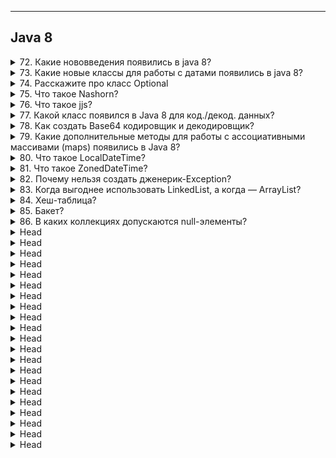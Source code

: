 
---
## Java 8



<details>
        <summary>72. Какие нововведения появились в java 8?</summary>

## Какие нововведения появились в `java 8`?

**🚀 Фундаментальные изменения:**   
* 1️⃣ **Лямбда-выражения** → упрощают работу с анонимными функциями
* 2️⃣ **Ссылки на методы** (`::`) → удобная передача существующих методов
* 3️⃣ **Функциональные интерфейсы** → `Predicate`, `Consumer`, `Supplier`, `Function`
* 4️⃣ `default`-**методы в интерфейсах** → возможность добавлять реализацию

**🛠 Работа с данными и коллекциями:**
* 5️⃣ **Stream API** → удобная обработка коллекций в функциональном стиле
* 6️⃣ **Новый API для работы с датами** → `java.time` вместо `java.util.Date`

**🔧 Дополнительные улучшения:**
* 7️⃣ **Движок Nashorn** → выполнение JavaScript в Java
* 8️⃣ **База64-кодировщик/декодировщик** → Base64
* 9️⃣ **Новые методы** в `Map` → `putIfAbsent()`, `computeIfAbsent()`, `getOrDefault()`
* 🔟 **Metaspace вместо PermGen** → улучшенное управление памятью

Java 8 — **ключевой релиз**, заложивший основу для современного Java-разработки. 🚀

```text
***** из методички *****
1. Полноценная поддержка лямбда-вражений
2. Ссылки на методы ::
3. Функциональные интерфейсы 
4. default методы в интефейсах 
5. Потоки для работы с коллекциями
6. Новое api для работы с датами 
7. Nashorn движок JavaScript, разрабатываемый полностью на Java компанией Oracle.
8. Кодировщик/декодировщик.
9. Новые методы для Map - PutIfAbsent(), СomputeIfAbsent()\СomputeIfPresent(), Remove(), GetOrDefault(), Merge()
10. Metaspace пришла на замену PermGen
```
---
</details>



<details>
        <summary>73. Какие новые классы для работы с датами появились в java 8?</summary>

## Какие новые классы для работы с датами появились в `java 8`?

🕒 Новые классы для работы с датами (Java 8)

**📅 Дата и время без часового пояса:**
* `LocalDate` → только **дата** (год, месяц, день)
* `LocalTime` → только **время** (часы, минуты, секунды)
* `LocalDateTime` → **дата** + **время**

**🌍 Дата и время с часовым поясом:**
* `ZonedDateTime` → учитывает **часовой пояс**

**⏳ Интервалы времени:**
* `Period` → разница между **датами** (_год, месяц, день_)
* `Duration` → разница между **моментами времени** (_часы, минуты, секунды_)

🔹 Новый API (java.time) заменил устаревший java.util.Date и Calendar, сделав работу с датами удобной и безопасной. 🚀

```text
***** из методички *****
LocalDate , LocalTime, LocalDateTime, ZonedDateTime, Period, Duration
```
---
</details>



<details>
        <summary>74. Расскажите про класс Optional</summary>

## Расскажите про класс `Optional`

`Optional<T>` — **контейнер** для значений, который помогает избежать NullPointerException.   
Хранит **либо значение**, **либо пустое состояние** (_`null`-значение безопасно обрабатывается_).

**🛠 Основные методы:**   
* `of(T value)` → создаёт `Optional` с непустым значением
* `ofNullable(T value)` → создаёт `Optional`, допускающий `null`
* `empty()` → создаёт пустой `Optional`
* `isPresent()` → проверяет, есть ли значение
* `ifPresent(Consumer<T>)` → выполняет действие, если значение есть
* `orElse(T other)` → возвращает значение или замену, если `Optional` пуст
* `orElseGet(Supplier<T>)` → возвращает значение или выполняет логику замены
* `orElseThrow()` → выбрасывает исключение, если `Optional` пуст
* `map(Function<T, R>)` → преобразует значение, если оно есть
* `flatMap(Function<T, Optional<R>>)` → аналог map, но возвращает `Optional`

🔹 Использование `Optional` делает код более **безопасным и читаемым**. 🚀

```text
***** из методички *****
Optional - новый класс в пакете java.util, является контейнером (оберткой) для значений которая также может безопасно содержать null. Благодаря опциональным типам можно забыть про проверки на null и NullPointerException.
```
---
</details>



<details>
        <summary>75. Что такое Nashorn?</summary>

## Что такое `Nashorn`?

🔹 Nashorn (Java 8)
**Nashorn** — это **высокопроизводительный `JavaScript`-движок** в Java 8, заменивший `Rhino`.   
Обеспечивает **ускоренную** работу JS-кода, компилируя его **напрямую в байт-код JVM**.

🛠 Основные особенности:
* ✔ **Быстрее Rhino** (_в 2-10 раз за счёт динамического вызова, добавленного в Java 7_)
* ✔ Позволяет **интегрировать JavaScript** в **Java**
* ✔ Поддерживает выполнение `JS`-кода через `jjs` (_`JS`-интерпретатор_)
* ✔ Позволяет использовать `JS` в `Java`-приложениях **без внешних зависимостей**

🔹 **Важно**: **Удалён в Java 15** и заменён на **GraalVM**. 🚀

```text
***** из методички *****
В Java 8, Nashorn, представлен значительно улучшенный движок javascript для замены существующего Rhino. Nashorn обеспечивает в 2-10 раз лучшую производительность, так как он напрямую компилирует код в памяти и передает байт-код в JVM. Nashorn использует функцию динамического вызова, представленную в Java 7, для повышения производительности.
* Nashorn — немецкое слово (Носорог)
```
---
</details>



<details>
        <summary>76. Что такое jjs?</summary>

## Что такое jjs?

`jjs` — это **интерпретатор JavaScript**, встроенный в **JDK 8**.
Позволяет выполнять JS-код **напрямую из командной строки** с использованием движка **Nashorn**.

**🛠 Основные возможности:**
* ✔ Запуск **JavaScript-кода** в терминале
* ✔ Взаимодействие **JS** с **Java-классами**
* ✔ Выполнение **JS**-файлов (`jjs` `script.js`)

🔹 **Важно**: **Удалён** в **Java 15** вместе с **Nashorn**. 🚀

```text
***** из методички *****
Инструмент командной строки для выполнения JavaScript-кодов на консоли.
```
---
</details>



<details>
        <summary>77. Какой класс появился в Java 8 для код./декод. данных?</summary>

## Какой класс появился в `Java 8` для кодирования/декодирования данных?

В **Java 8** появился класс `Base64` (пакет `java.util`), 
который содержит **вложенные классы** для **кодирования** и **декодирования** данных:

* 🔹 **Base64.Encoder** — **кодирует** данные в Base64
* 🔹 **Base64.Decoder** — **декодирует** данные из Base64

**🛠 Основные методы:**
* ✔ `encode()` / `encodeToString()` — кодирование
* ✔ `decode()` — декодирование

**Варианты кодировки:**
* 🔹 **Basic** (`Base64.getEncoder()`) — стандартная
* 🔹 **URL** (`Base64.getUrlEncoder()`) — без + и /
* 🔹 **MIME** (`Base64.getMimeEncoder()`) — с переносами строк

```text
***** из методички *****
public static class Base64.Encoder /public static class Base64.Decoder
```
---
</details>



<details>
        <summary>78. Как создать Base64 кодировщик и декодировщик?</summary>

## Как создать Base64 кодировщик и декодировщик?

Класс `Base64` из `java.util` предоставляет методы для **кодирования** и **декодирования** данных в формате `Base64`.

1. **Кодирование** (_Encoding_)
```java
   String encoded = Base64.getEncoder().encodeToString("Hello, Java!".getBytes());
```
   📌 Метод `getEncoder()` возвращает `Base64.Encoder`, который **кодирует** данные в Base64-строку.

2. **Декодирование** (_Decoding_)
```java
   byte[] decodedBytes = Base64.getDecoder().decode(encoded);
   String decoded = new String(decodedBytes);
```
   📌 Метод `getDecoder()` возвращает `Base64.Decoder`, который **декодирует** Base64-строку обратно в байты.

**Дополнительные варианты:**   
* ✔ **URL-совместимая кодировка**: `Base64.getUrlEncoder()` / `Base64.getUrlDecoder()`
* ✔ **Потоковое кодирование**: `Base64.getMimeEncoder()` / `Base64.getMimeDecoder()`

💡 **Важно**: Base64 используется для **безопасного хранения данных** 
(_например, паролей, токенов, бинарных данных в строковом формате_).

```text
***** из методички *****
Используя метод getDecoder() класса Base64 
он возвращает декодировщик Base64.Decoder, 
который декодирует данные 
с помощью схемы кодирования base64.
```
---
</details>



<details>
        <summary>79. Какие дополнительные методы для работы с ассоциативными массивами (maps) появились в Java 8?</summary>

## Какие дополнительные методы для работы с ассоциативными массивами (`maps`) появились в `Java 8`?

В **Java 8** появилось несколько новых методов для удобной работы с `Map`.

1. **Добавление и обновление значений**
   * `putIfAbsent(K key, V value)` → **добавляет** только **если ключ отсутствует**.
   * `compute(K key, BiFunction<K, V, V> remappingFunction)` → **создаёт** или **обновляет** значение.
   * `computeIfPresent(K key, BiFunction<K, V, V> remappingFunction)` → **обновляет** только **если ключ существует**.
   * `computeIfAbsent(K key, Function<K, V> mappingFunction)` → **создаёт** только **если ключ отсутствует**.
   

2. Получение значений
   * `getOrDefault(K key, V defaultValue)` → возвращает **значение по ключу** или **значение по умолчанию**.
   

3. Итерация и обработка элементов
   * `forEach(BiConsumer<K, V> action)` → выполняет операцию **для каждого** элемента.
   

4. Объединение значений
   * `merge(K key, V value, BiFunction<V, V, V> remappingFunction)` → **объединяет** передаваемое и текущее значение.
   * `remove(K key, V value)` → **удаляет** только **если ключ и значение совпадают**.
   

   💡 **Важно**: Эти методы позволяют **уменьшить количество проверок** `containsKey()` 
   и сделать код более **читаемым и эффективным**.

```text
***** из методички *****
putIfAbsent() добавляет пару «ключ-значение», только если ключ отсутствовал:
 map.putIfAbsent("a", "Aa");
forEach() принимает функцию, которая производит операцию над каждым элементом:
 map.forEach((k, v) -> System.out.println(v));
compute() создаёт или обновляет текущее значение на полученное в результате вычисления (возможно использовать ключ и текущее значение):
 map.compute("a", (k, v) -> String.valueOf(k).concat(v)); //["a", "aAa"]
computeIfPresent() если ключ существует, обновляет текущее значение на полученное в результате вычисления (возможно использовать ключ и текущее значение):
 map.computeIfPresent("a", (k, v) -> k.concat(v));
computeIfAbsent() если ключ отсутствует, создаёт его со значением, которое вычисляется (возможно использовать ключ):
 map.computeIfAbsent("a", k -> "A".concat(k)); //["a","Aa"]
getOrDefault() в случае отсутствия ключа, возвращает переданное значение по-умолчанию:
 map.getOrDefault("a", "not found");
merge() принимает ключ, значение и функцию, которая объединяет передаваемое и текущее значения. Если под заданным ключем значение отсутствует, то записывает туда передаваемое значение.

- map.remove(key, value) - Если такое ключ-значение есть в map, то удаляем
```
---
</details>



<details>
        <summary>80. Что такое LocalDateTime?</summary>

## Что такое `LocalDateTime`?

`LocalDateTime` — это **локальная дата и время** без привязки к часовому поясу, часть `java.time` API (**_Java 8+_**).

**Ключевые особенности:**   
* ✔ Объединяет LocalDate (дату) и LocalTime (время).   
* ✔ Использует календарную систему ISO-8601.   
* ✔ Хранит время с точностью до наносекунды.   
* ✔ Предоставляет удобные методы для работы с датой и временем.   

**Примеры работы с** `LocalDateTime`
✅ Создание объекта:
```java
LocalDateTime now = LocalDateTime.now(); // Текущая дата и время
LocalDateTime specific = LocalDateTime.of(2024, 3, 12, 14, 30, 0); // 12 марта 2024, 14:30:00
```

✅ Операции с датой и временем:
```java
LocalDateTime updated = now.plusDays(3).minusHours(2); // +3 дня, -2 часа
boolean isFuture = updated.isAfter(now); // Проверка, находится ли дата в будущем
```

✅ Конвертация:
```java
int secondsOfDay = now.toLocalTime().toSecondOfDay(); // Количество секунд с начала дня
```

💡 **Важно**: Если нужно учитывать часовой пояс, используйте `ZonedDateTime` или `OffsetDateTime`.

```text
***** из методички *****
LocalDateTime объединяет вместе LocaleDate и LocalTime, 
содержит дату и время в календарной системе ISO-8601 
без привязки к часовому поясу. 

Время хранится с точностью до наносекунды. 
Содержит множество удобных методов, 
таких как plusMinutes, plusHours, isAfter, toSecondOfDay и т.д.
```
---
</details>



<details>
        <summary>81. Что такое ZonedDateTime?</summary>

## Что такое `ZonedDateTime`?

`ZonedDateTime` — это **дата и время с учетом часового пояса**, часть `java.time` API (_Java 8+_).

**Ключевые особенности:**
* ✔ Аналог Calendar, но более удобный и читаемый.
* ✔ Хранит дату, время и ZoneId (часовой пояс).
* ✔ Автоматически учитывает летнее время (DST) и временные сдвиги.
* ✔ В ZoneId доступно 599 зон.

**Примеры работы с** `ZonedDateTime`

✅ **Создание объекта**:
```java
ZonedDateTime now = ZonedDateTime.now(); // Текущая дата и время с учетом системы
ZonedDateTime nyTime = ZonedDateTime.now(ZoneId.of("America/New_York")); // Время в Нью-Йорке
```

✅ **Операции с датой и временем**:
```java
ZonedDateTime future = now.plusDays(5).minusHours(3); // +5 дней, -3 часа
boolean isPast = future.isBefore(now); // Проверка, находится ли дата в прошлом
```

✅ **Конвертация**:
```java
LocalDateTime local = now.toLocalDateTime(); // Убираем информацию о зоне
OffsetDateTime offsetTime = now.toOffsetDateTime(); // Преобразование в OffsetDateTime
```

**💡 Когда использовать?**   
Если важно учитывать **часовые пояса** и **сезонные изменения времени**, `ZonedDateTime` — лучший выбор.

```text
***** из методички *****
java.time.ZonedDateTime — аналог java.util.Calendar, 
класс с самым полным объемом информации о временном контексте 
в календарной системе ISO-8601. 

Включает объект ZoneId - временную зону(в ZoneId 599 зон), 
поэтому все операции с временными сдвигами 
этот класс проводит с её учётом.
```
---
</details>



<details>
        <summary>82. Почему нельзя создать дженерик-Exception?</summary>

## Почему нельзя создать дженерик-Exception?

Java **не позволяет** создавать обобщенные (_дженерик_) исключения, 
потому что их тип стирается (**_type erasure_**) на этапе **компиляции**.

**🔹 Причины запрета:**

**1️⃣ Проверка типов в `catch`**   

* В блоке `try-catch` исключения проверяются по их типу во время выполнения.
* Дженерик-исключение не могло бы сохранить информацию о своем типе, поэтому невозможно корректно обработать его в catch.

**2️⃣ Ограничения `Throwable`**   
* Дженерики работают только на уровне компиляции, но исключения обрабатываются во время выполнения.
* Компилятор не позволяет наследовать Throwable<T> или создавать Exception<T>.

**🔹 Попытка создать дженерик-Exception (_не скомпилируется_)**   
```java
class GenericException<T> extends Exception { // Ошибка компиляции 🚫
    private T data;

    public GenericException(T data) {
        this.data = data;
    }
}
```

**🔹 Как обойти запрет?**   
Можно передавать тип в конструктор без использования дженериков:
```java
class CustomException extends Exception {
    private final Object data;

    public CustomException(Object data) {
        this.data = data;
    }
    
    public Object getData() {
        return data;
    }
}
```

Но обработка данных внутри `catch` остается на ответственности программиста.

💡 **Вывод**:   
Дженерик-исключения запрещены, чтобы **гарантировать корректную работу механизма обработки исключений** в Java.

```text
***** из методички *****
В каждом блоке try catch проверяется тип исключения, 
так как разные типы исключений 
могут обрабатываться по-разному. 

Для дженерик-исключения определить конкретный тип 
было бы невозможно, а потому компилятор даже 
не даст его создать. 

Это правило относится к классу Throwable 
и его наследникам.
```
---
</details>



<details>
        <summary>83. Когда выгоднее использовать LinkedList, а когда — ArrayList?</summary>

## Когда выгоднее использовать `LinkedList`, а когда — `ArrayList`?

**✅ Используйте `ArrayList`, если:**
* Нужен **быстрый доступ по индексу** → `O(1)`.
* Преобладают **итерации по списку** → последовательное чтение данных быстрее.
* Часто **добавляются элементы в конец списка** → `O(1)` (_кроме случаев расширения массива_).

**✅ Используйте `LinkedList`, если:**
* Часто **добавляются/удаляются элементы в середине списка** → `O(1)`, так как не нужно сдвигать элементы.
* Нужно **часто добавлять/удалять элементы в начале списка** → в `ArrayList` это `O(n)`, а в `LinkedList` — `O(1)`.


**❌ Когда `LinkedList` хуже?**
* **Доступ по индексу медленный** (`O(n)`) → приходится идти по узлам списка.
* **Больше потребление памяти** → хранит дополнительные ссылки (`prev` и `next`).

**Вывод:**
**Если не требуется частое удаление/вставка в середину списка — `ArrayList` лучше.**
**Если важна быстрая вставка/удаление в любом месте списка — `LinkedList` подойдет.**

```text
***** из методички *****
Если добавлять и удалять элементы 
с произвольными индексами в списке нужно чаще, 
чем итерироваться по нему, 
то лучше LinkedList. 

В остальных случаях — ArrayList.                                                                                                                                                                                             При добавлении элементов в ArrayList (или их удалении) вызывается нативный метод System.arraycopy. В нём используются ассемблерные инструкции для копирования блоков памяти. Так что даже для больших массивов эти операции выполняются за приемлемое время.
```
---
</details>



<details>
        <summary>84. Хеш-таблица?</summary>

## Хеш-таблица?

**Хеш-таблица** — это структура данных, где элементы хранятся в **бакетах** (`buckets`), 
которые определяются на основе **хеш-функции**.

**🔹 Как работает?**   
1. Хеш-функция вычисляет **хеш-код** ключа.
2. Хеш-код определяет **индекс** бакета.
3. Если бакет уже содержит элемент с таким же хеш-кодом, 
применяется **разрешение коллизий** (_цепочки, открытая адресация и т. д._).
4. Доступ к элементу осуществляется за `O(1)` в среднем случае.

**🔹 Плюсы:**   
* ✅ Быстрый **доступ** к данным → `O(1)`.
* ✅ Эффективно при **больших** объемах данных.

**🔹 Минусы:**   
* ❌ Возможны **коллизии**, если разные ключи дают одинаковый хеш-код.
* ❌ **Не гарантирует порядок** элементов (_например, `HashMap`_).

**💡 Применение:**   
* Реализация `HashMap`, `HashSet`, `ConcurrentHashMap` в Java.
* Кэширование данных.
* Индексирование в базах данных.

```text
***** из методички *****
Структура данных, в которой все элементы помещаются в бакеты (buckets), соответствующие результату вычисления хеш-функции
```
---
</details>



<details>
        <summary>85. Бакет?</summary>

## Бакет?

🔹 **Бакет** — это контейнер (_группа_) элементов в **хеш-таблице**, 
у которых схожие или одинаковые значения хеш-функции.

**🔹 Как это работает?**
1. **Хеш-функция** вычисляет **хеш-код** для ключа.
2. Этот **хеш-код** указывает на **бакет** (_ячейку в массиве_).
3. Если в бакете уже есть элементы с таким же хеш-кодом (_коллизия_), 
используется разрешение коллизий (_например, список, дерево или другая структура_).

**🔹 Варианты хранения элементов в бакете:**
* Связный список (_`HashMap` до **Java 8**_).
* **Сбалансированное дерево** (`TreeMap-like` _структура_) 
(`HashMap` _в **Java 8+** при больших количествах элементов_).

**🔹 Важно:**
* Чем **меньше коллизий**, тем **быстрее поиск** (`O(1)`).
* Если **много элементов попадает в один бакет**, сложность может **вырасти** до `O(n)`.

💡 **Пример**: В `HashMap` бакет — это **ячейка массива**, хранящая список 
или дерево элементов с одинаковым хеш-кодом.

```text
***** из методички *****
 (от англ. bucket — «ведро, ящик, корзина») 
 называют набор элементов хеш‑таблицы, 
 значения хеш‑функции которых 
 близки между собой или одинаковы.
```
---
</details>



<details>
        <summary>86. В каких коллекциях допускаются null-элементы?</summary>

## В каких коллекциях допускаются `null`-элементы?

**✅ Можно добавлять `null` в:**   
`ArrayList`, `LinkedList`, `HashSet`, `LinkedHashSet`, `HashMap`, `LinkedHashMap`, `PriorityQueue`   

**❌ Нельзя добавлять `null` в:**   
* `TreeMap`, `TreeSet` → Используют сравнение элементов (`Comparator` / `Comparable`), а `null` **нельзя** сравнивать.   
* `ArrayDeque` → Использует `null` для обозначения **пустой** коллекции.   

**💡 Вывод:**   
Почти все коллекции допускают `null`, кроме тех, 
которые **зависят от сравнения** (`TreeSet`, `TreeMap`) или используют `null` как **маркер** (`ArrayDeque`).

```text
***** из методички *****
почти во всех, но нельзя добавлять null-значения 
в упорядоченные структуры, которые при добавлении 
нового элемента используют сравнение                                                                                                                                                                                                                                                   null-значения запрещены в TreeMap и TreeSet                                                                                                                                                                                  Недопустимы в ArrayDeque, так как методы этого класса (например, poll() — удаление элемента из начала очереди) используют null как признак пустоты коллекции.
```
---
</details>



<details>
        <summary>Head</summary>

```text
***** из методички *****
```
---
</details>



<details>
        <summary>Head</summary>

```text
***** из методички *****
```
---
</details>



<details>
        <summary>Head</summary>

```text
***** из методички *****
```
---
</details>



<details>
        <summary>Head</summary>

```text
***** из методички *****
```
---
</details>



<details>
        <summary>Head</summary>

```text
***** из методички *****
```
---
</details>



<details>
        <summary>Head</summary>

```text
***** из методички *****
```
---
</details>



<details>
        <summary>Head</summary>

```text
***** из методички *****
```
---
</details>



<details>
        <summary>Head</summary>

```text
***** из методички *****
```
---
</details>



<details>
        <summary>Head</summary>

```text
***** из методички *****
```
---
</details>



<details>
        <summary>Head</summary>

```text
***** из методички *****
```
---
</details>



<details>
        <summary>Head</summary>

```text
***** из методички *****
```
---
</details>



<details>
        <summary>Head</summary>

```text
***** из методички *****
```
---
</details>



<details>
        <summary>Head</summary>

```text
***** из методички *****
```
---
</details>



<details>
        <summary>Head</summary>

```text
***** из методички *****
```
---
</details>



<details>
        <summary>Head</summary>

```text
***** из методички *****
```
---
</details>



<details>
        <summary>Head</summary>

```text
***** из методички *****
```
---
</details>



<details>
        <summary>Head</summary>

```text
***** из методички *****
```
---
</details>



<details>
        <summary>Head</summary>

```text
***** из методички *****
```
---
</details>



<details>
        <summary>Head</summary>

```text
***** из методички *****
```
---
</details>



<details>
        <summary>Head</summary>

```text
***** из методички *****
```
---
</details>



<details>
        <summary>Head</summary>

```text
***** из методички *****
```
---
</details>

